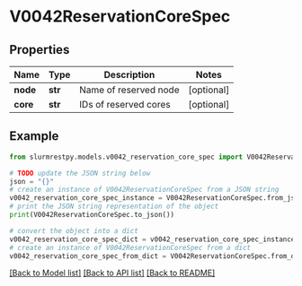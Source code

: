 # V0042ReservationCoreSpec


## Properties

Name | Type | Description | Notes
------------ | ------------- | ------------- | -------------
**node** | **str** | Name of reserved node | [optional]
**core** | **str** | IDs of reserved cores | [optional]

## Example

```python
from slurmrestpy.models.v0042_reservation_core_spec import V0042ReservationCoreSpec

# TODO update the JSON string below
json = "{}"
# create an instance of V0042ReservationCoreSpec from a JSON string
v0042_reservation_core_spec_instance = V0042ReservationCoreSpec.from_json(json)
# print the JSON string representation of the object
print(V0042ReservationCoreSpec.to_json())

# convert the object into a dict
v0042_reservation_core_spec_dict = v0042_reservation_core_spec_instance.to_dict()
# create an instance of V0042ReservationCoreSpec from a dict
v0042_reservation_core_spec_from_dict = V0042ReservationCoreSpec.from_dict(v0042_reservation_core_spec_dict)
```
[[Back to Model list]](../README.md#documentation-for-models) [[Back to API list]](../README.md#documentation-for-api-endpoints) [[Back to README]](../README.md)


